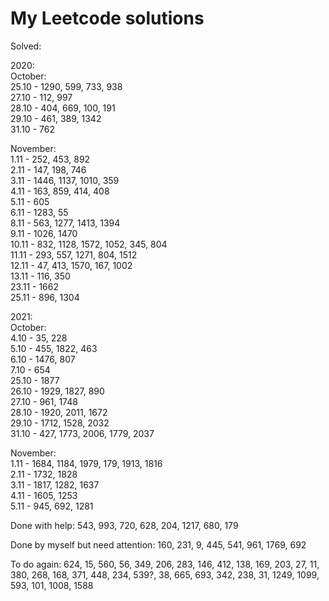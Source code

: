 # My Leetcode solutions

Solved:

2020:\
October:\
25.10 - 1290, 599, 733, 938\
27.10 - 112, 997\
28.10 - 404, 669, 100, 191\
29.10 - 461, 389, 1342\
31.10 - 762

November:\
1.11 - 252, 453, 892\
2.11 - 147, 198, 746\
3.11 - 1446, 1137, 1010, 359\
4.11 - 163, 859, 414, 408\
5.11 - 605\
6.11 - 1283, 55\
8.11 - 563, 1277, 1413, 1394\
9.11 - 1026, 1470\
10.11 - 832, 1128, 1572, 1052, 345, 804\
11.11 - 293, 557, 1271, 804,  1512\
12.11 - 47, 413, 1570, 167, 1002\
13.11 - 116, 350\
23.11 - 1662\
25.11 - 896, 1304


2021:\
October:\
4.10 - 35, 228\
5.10 - 455, 1822, 463\
6.10 - 1476, 807\
7.10 - 654\
25.10 - 1877\
26.10 - 1929, 1827, 890\
27.10 - 961, 1748\
28.10 - 1920, 2011, 1672\
29.10 - 1712, 1528, 2032\
31.10 - 427, 1773, 2006, 1779, 2037

November:\
1.11 - 1684, 1184, 1979, 179, 1913, 1816\
2.11 - 1732, 1828\
3.11 - 1817, 1282, 1637\
4.11 - 1605, 1253\
5.11 - 945, 692, 1281

Done with help:
543, 993, 720, 628, 204, 1217, 680, 179

Done by myself but need attention:
160, 231, 9, 445, 541, 961, 1769, 692

To do again:
624, 15, 560, 56, 349, 206, 283, 146, 412, 138,
169, 203, 27, 11, 380, 268, 168, 371, 448, 234,
539?, 38, 665, 693, 342, 238, 31, 1249, 1099, 593,
101, 1008, 1588
